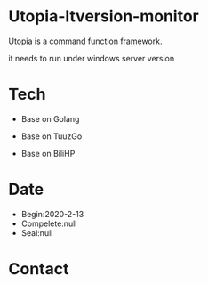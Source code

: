 # Utopia-ltversion-monitor

Utopia is a command function framework.

it needs to run under windows server version

# Tech

- Base on Golang

- Base on TuuzGo

- Base on BiliHP

# Date
- Begin:2020-2-13
- Compelete:null
- Seal:null

# Contact
